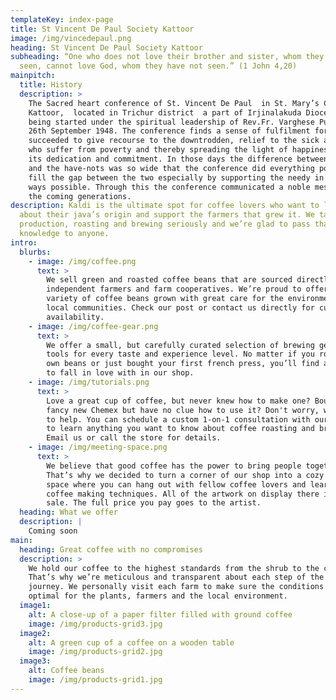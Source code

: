 ```yaml
---
templateKey: index-page
title: St Vincent De Paul Society Kattoor
image: /img/vincedepaul.png
heading: St Vincent De Paul Society Kattoor
subheading: “One who does not love their brother and sister, whom they have
  seen, cannot love God, whom they have not seen.” (1 John 4,20)
mainpitch:
  title: History
  description: >
    The Sacred heart conference of St. Vincent De Paul  in St. Mary’s Church,
    Kattoor,  located in Trichur district  a part of Irjinalakuda Diocese is
    being started under the spiritual leadership of Rev.Fr. Varghese Pulickan on
    26th September 1948. The conference finds a sense of fulfilment for it has
    succeeded to give recourse to the downtrodden, relief to the sick and those
    who suffer from poverty and thereby spreading the light of happiness through
    its dedication and commitment. In those days the difference between the have
    and the have-nots was so wide that the conference did everything possible to
    fill the gap between the two especially by supporting the needy in all the
    ways possible. Through this the conference communicated a noble message to
    the coming generations.
description: Kaldi is the ultimate spot for coffee lovers who want to learn
  about their java’s origin and support the farmers that grew it. We take coffee
  production, roasting and brewing seriously and we’re glad to pass that
  knowledge to anyone.
intro:
  blurbs:
    - image: /img/coffee.png
      text: >
        We sell green and roasted coffee beans that are sourced directly from
        independent farmers and farm cooperatives. We’re proud to offer a
        variety of coffee beans grown with great care for the environment and
        local communities. Check our post or contact us directly for current
        availability.
    - image: /img/coffee-gear.png
      text: >
        We offer a small, but carefully curated selection of brewing gear and
        tools for every taste and experience level. No matter if you roast your
        own beans or just bought your first french press, you’ll find a gadget
        to fall in love with in our shop.
    - image: /img/tutorials.png
      text: >
        Love a great cup of coffee, but never knew how to make one? Bought a
        fancy new Chemex but have no clue how to use it? Don't worry, we’re here
        to help. You can schedule a custom 1-on-1 consultation with our baristas
        to learn anything you want to know about coffee roasting and brewing.
        Email us or call the store for details.
    - image: /img/meeting-space.png
      text: >
        We believe that good coffee has the power to bring people together.
        That’s why we decided to turn a corner of our shop into a cozy meeting
        space where you can hang out with fellow coffee lovers and learn about
        coffee making techniques. All of the artwork on display there is for
        sale. The full price you pay goes to the artist.
  heading: What we offer
  description: |
    Coming soon
main:
  heading: Great coffee with no compromises
  description: >
    We hold our coffee to the highest standards from the shrub to the cup.
    That’s why we’re meticulous and transparent about each step of the coffee’s
    journey. We personally visit each farm to make sure the conditions are
    optimal for the plants, farmers and the local environment.
  image1:
    alt: A close-up of a paper filter filled with ground coffee
    image: /img/products-grid3.jpg
  image2:
    alt: A green cup of a coffee on a wooden table
    image: /img/products-grid2.jpg
  image3:
    alt: Coffee beans
    image: /img/products-grid1.jpg
---
```

